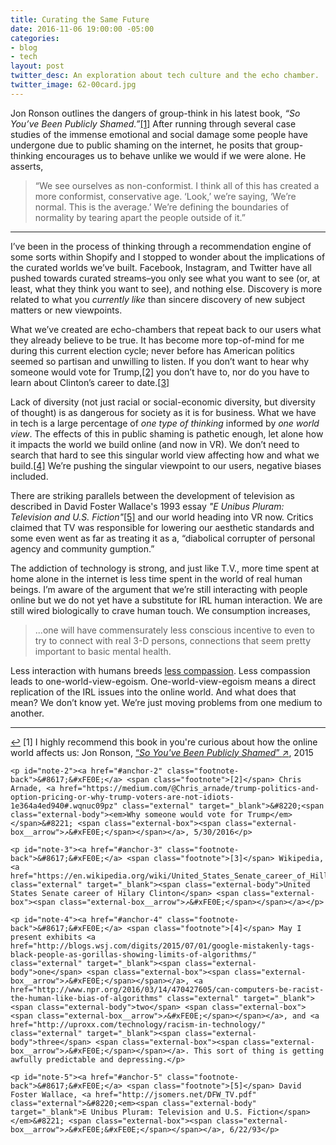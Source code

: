 ```yaml
---
title: Curating the Same Future
date: 2016-11-06 19:00:00 -05:00
categories:
- blog
- tech
layout: post
twitter_desc: An exploration about tech culture and the echo chamber.
twitter_image: 62-00card.jpg
---
```


Jon Ronson outlines the dangers of group-think in his latest book, <em>&#8220;So You’ve Been Publicly Shamed.&#8221;</em><a id="anchor-1" href="#note-1" class="fieldnotes-anchor">[1]</a> After running through several case studies of the immense emotional and social damage some people have undergone due to public shaming on the internet, he posits that group-thinking encourages us to behave unlike we would if we were alone. He asserts,

<blockquote>
    <p>&#8220;We see ourselves as non-conformist. I think all of this has created a more conformist, conservative age. &#8216;Look,&#8217; we’re saying, &#8216;We’re normal. This is the average.&#8217; We’re defining the boundaries of normality by tearing apart the people outside of it.&#8221;</p>
</blockquote>

<hr class="small">

I’ve been in the process of thinking through a recommendation engine of some sorts within Shopify and I stopped to wonder about the implications of the curated worlds we’ve built. Facebook, Instagram, and Twitter have all pushed towards curated streams–you only see what you want to see (or, at least, what they think you want to see), and nothing else. Discovery is more related to what you *currently like* than sincere discovery of new subject matters or new viewpoints.

What we’ve created are echo-chambers that repeat back to our users what they already believe to be true. It has become more top-of-mind for me during this current election cycle; never before has American politics seemed so partisan and unwilling to listen. If you don’t want to hear why someone would vote for Trump,<a id="anchor-2" href="#note-2" class="fieldnotes-anchor">[2]</a> you don’t have to, nor do you have to learn about Clinton’s career to date.<a id="anchor-3" href="#note-3" class="fieldnotes-anchor">[3]</a>

Lack of diversity (not just racial or social-economic diversity, but diversity of thought) is as dangerous for society as it is for business. What we have in tech is a large percentage of _one type of thinking_ informed by _one world view_. The effects of this in public shaming is pathetic enough, let alone how it impacts the world we build online (and now in VR). We don’t need to search that hard to see this singular world view affecting how and what we build.<a id="anchor-4" href="#note-4" class="fieldnotes-anchor">[4]</a> We’re pushing the singular viewpoint to our users, negative biases included.

There are striking parallels between the development of television as described in David Foster Wallace's 1993 essay <em>"E Unibus Pluram: Television and U.S. Fiction"</em><a id="anchor-5" href="#note-5" class="fieldnotes-anchor">[5]</a> and our world heading into VR now. Critics claimed that TV was responsible for lowering our aesthetic standards and some even went as far as treating it as a, “diabolical corrupter of personal agency and community gumption.”

The addiction of technology is strong, and just like T.V., more time spent at home alone in the internet is less time spent in the world of real human beings. I’m aware of the argument that we’re still interacting with people online but we do not yet have a substitute for IRL human interaction. We are still wired biologically to crave human touch. We consumption increases,

<blockquote>
    <p>...one will have commensurately less conscious incentive to even to try to connect with real 3-D persons, connections that seem pretty important to basic mental health.</p>
</blockquote>

Less interaction with humans breeds <a href="http://helentran.com/trading-for-compassion">less compassion</a>. Less compassion leads to one-world-view-egoism. One-world-view-egoism means a direct replication of the IRL issues into the online world. And what does that mean? We don’t know yet. We’re just moving problems from one medium to another.

<hr class="small">

<div class="fieldnotes">
    <p id="note-1"><a href="#anchor-1" class="footnote-back">&#8617;&#xFE0E;</a> <span class="footnote">[1]</span> I highly recommend this book in you're curious about how the online world affects us: Jon Ronson, <a href="https://www.amazon.com/gp/product/1594634017/ref=as_li_tl?ie=UTF8&camp=1789&creative=9325&creativeASIN=1594634017&linkCode=as2&tag=heltraprodes-20&linkId=e9d8fbb3e9788aec4d68928019d467d7" class="external" target="_blank">&#8220;<span class="external-body"><em>So You've Been Publicly Shamed</em></span>&#8221; <span class="external-box"><span class="external-box__arrow">↗&#xFE0E;</span></span></a>, 2015</p>

    <p id="note-2"><a href="#anchor-2" class="footnote-back">&#8617;&#xFE0E;</a> <span class="footnote">[2]</span> Chris Arnade, <a href="https://medium.com/@Chris_arnade/trump-politics-and-option-pricing-or-why-trump-voters-are-not-idiots-1e364a4ed940#.wqnuc09pz" class="external" target="_blank">&#8220;<span class="external-body"><em>Why someone would vote for Trump</em></span>&#8221; <span class="external-box"><span class="external-box__arrow">↗&#xFE0E;</span></span></a>, 5/30/2016</p>

    <p id="note-3"><a href="#anchor-3" class="footnote-back">&#8617;&#xFE0E;</a> <span class="footnote">[3]</span> Wikipedia, <a href="https://en.wikipedia.org/wiki/United_States_Senate_career_of_Hillary_Clinton" class="external" target="_blank"><span class="external-body">United States Senate career of Hilary Clinton</span> <span class="external-box"><span class="external-box__arrow">↗&#xFE0E;</span></span></a></p>

    <p id="note-4"><a href="#anchor-4" class="footnote-back">&#8617;&#xFE0E;</a> <span class="footnote">[4]</span> May I present exhibits <a href="http://blogs.wsj.com/digits/2015/07/01/google-mistakenly-tags-black-people-as-gorillas-showing-limits-of-algorithms/" class="external" target="_blank"><span class="external-body">one</span> <span class="external-box"><span class="external-box__arrow">↗&#xFE0E;</span></span></a>, <a href="http://www.npr.org/2016/03/14/470427605/can-computers-be-racist-the-human-like-bias-of-algorithms" class="external" target="_blank"><span class="external-body">two</span> <span class="external-box"><span class="external-box__arrow">↗&#xFE0E;</span></span></a>, and <a href="http://uproxx.com/technology/racism-in-technology/" class="external" target="_blank"><span class="external-body">three</span> <span class="external-box"><span class="external-box__arrow">↗&#xFE0E;</span></span></a>. This sort of thing is getting awfully predictable and depressing.</p>

    <p id="note-5"><a href="#anchor-5" class="footnote-back">&#8617;&#xFE0E;</a> <span class="footnote">[5]</span> David Foster Wallace, <a href="http://jsomers.net/DFW_TV.pdf" class="external">&#8220;<em><span class="external-body" target="_blank">E Unibus Pluram: Television and U.S. Fiction</span></em>&#8221; <span class="external-box"><span class="external-box__arrow">↗&#xFE0E;&#xFE0E;</span></span></a>, 6/22/93</p>
</div>